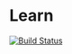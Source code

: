 # Learn

[![Build Status](https://travis-ci.org/pchronz/Learn.jl.svg?branch=master)](https://travis-ci.org/pchronz/Learn.jl)
